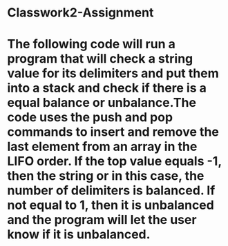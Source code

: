 # Classwork2-Assignment
# The following code will run a program that will check a string value for its delimiters and put them into a stack and check if there is a equal balance or unbalance.The code uses the push and pop commands to insert and remove the last element from an array in the LIFO order. If the top value equals -1, then the string or in this case, the number of delimiters is balanced. If not equal to 1, then it is unbalanced and the program will let the user know if it is unbalanced. 
